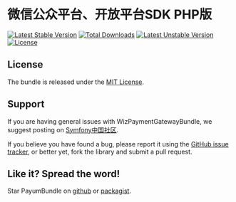 # 微信公众平台、开放平台SDK PHP版

[![Latest Stable Version](https://poser.pugx.org/wiz/wechat-sdk/version.png)](https://packagist.org/packages/wiz/wechat-sdk)
[![Total Downloads](https://poser.pugx.org/wiz/wechat-sdk/d/total.png)](https://packagist.org/packages/wiz/wechat-sdk)
[![Latest Unstable Version](https://poser.pugx.org/wiz/wechat-sdk/v/unstable)](//packagist.org/packages/wiz/wechat-sdk)
[![License](https://poser.pugx.org/wiz/wechat-sdk/license)](https://packagist.org/packages/wiz/wechat-sdk)

## License

The bundle is released under the [MIT License](Resources/meta/LICENSE).

## Support

If you are having general issues with WizPaymentGatewayBundle, we suggest posting on
[Symfony中国社区](https://forum.symfony.cn/).

If you believe you have found a bug, please report it using the [GitHub issue tracker](https://github.com/lamjack/wechat-sdk/issues),
or better yet, fork the library and submit a pull request.

## Like it? Spread the word!

Star PayumBundle on [github](https://github.com/lamjack/wechat-sdk) or [packagist](https://packagist.org/packages/wiz/wechat-sdk).